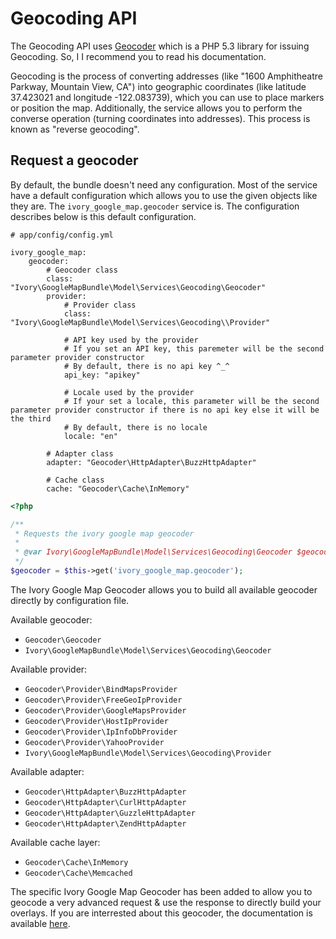 # Geocoding API

The Geocoding API uses [Geocoder](http://github.com/willdurand/Geocoder) which is a PHP 5.3 library for issuing Geocoding. So, I I recommend you to read his documentation.

Geocoding is the process of converting addresses (like "1600 Amphitheatre Parkway, Mountain View, CA") into geographic coordinates (like latitude 37.423021 and longitude -122.083739), which you can use to place markers or position the map. 
Additionally, the service allows you to perform the converse operation (turning coordinates into addresses). This process is known as "reverse geocoding".

## Request a geocoder

By default, the bundle doesn't need any configuration. Most of the service have a default configuration which allows you to use the given objects like they are.
The ``ivory_google_map.geocoder`` service is. The configuration describes below is this default configuration.

```
# app/config/config.yml

ivory_google_map:
    geocoder:
        # Geocoder class
        class: "Ivory\GoogleMapBundle\Model\Services\Geocoding\Geocoder"
        provider: 
            # Provider class
            class: "Ivory\GoogleMapBundle\Model\Services\Geocoding\\Provider"

            # API key used by the provider
            # If you set an API key, this paremeter will be the second parameter provider constructor
            # By default, there is no api key ^_^
            api_key: "apikey"

            # Locale used by the provider
            # If your set a locale, this parameter will be the second parameter provider constructor if there is no api key else it will be the third
            # By default, there is no locale
            locale: "en"

        # Adapter class
        adapter: "Geocoder\HttpAdapter\BuzzHttpAdapter"

        # Cache class
        cache: "Geocoder\Cache\InMemory"
```

``` php
<?php

/**
 * Requests the ivory google map geocoder
 *
 * @var Ivory\GoogleMapBundle\Model\Services\Geocoding\Geocoder $geocoder
 */
$geocoder = $this->get('ivory_google_map.geocoder');
```

The Ivory Google Map Geocoder allows you to build all available geocoder directly by configuration file.

Available geocoder:

   - ``Geocoder\Geocoder``
   - ``Ivory\GoogleMapBundle\Model\Services\Geocoding\Geocoder``

Available provider:

   - ``Geocoder\Provider\BindMapsProvider``
   - ``Geocoder\Provider\FreeGeoIpProvider``
   - ``Geocoder\Provider\GoogleMapsProvider``
   - ``Geocoder\Provider\HostIpProvider``
   - ``Geocoder\Provider\IpInfoDbProvider``
   - ``Geocoder\Provider\YahooProvider``
   - ``Ivory\GoogleMapBundle\Model\Services\Geocoding\Provider``

Available adapter:

   - ``Geocoder\HttpAdapter\BuzzHttpAdapter``
   - ``Geocoder\HttpAdapter\CurlHttpAdapter``
   - ``Geocoder\HttpAdapter\GuzzleHttpAdapter``
   - ``Geocoder\HttpAdapter\ZendHttpAdapter``

Available cache layer:

   - ``Geocoder\Cache\InMemory``
   - ``Geocoder\Cache\Memcached``

The specific Ivory Google Map Geocoder has been added to allow you to geocode a very advanced request & use the response to directly build your overlays.
If you are interrested about this geocoder, the documentation is available [here](http://github.com/egeloen/IvoryGoogleMapBundle/blob/master/Resources/doc/usage/services/geocoding/ivory_geocoder.md).
